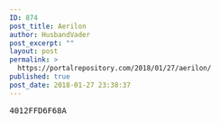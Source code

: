 ```yaml
---
ID: 874
post_title: Aerilon
author: HusbandVader
post_excerpt: ""
layout: post
permalink: >
  https://portalrepository.com/2018/01/27/aerilon/
published: true
post_date: 2018-01-27 23:38:37
---
```

<pre>4012FFD6F68A</pre>